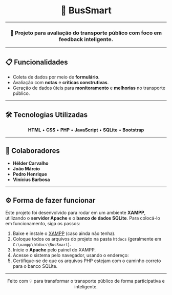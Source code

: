 <div align="center">

# 🚌 **BusSmart**

</div>

---

<div align="center">

### 🚀 Projeto para avaliação do transporte público com foco em feedback inteligente.

</div>

---

## 📋 Funcionalidades

- Coleta de dados por meio de **formulário**.
- Avaliação com **notas** e **críticas construtivas**.
- Geração de dados úteis para **monitoramento** e **melhorias** no transporte público.

---

## 🛠️ Tecnologias Utilizadas

<div align="center">

**HTML** • **CSS** • **PHP** • **JavaScript** • **SQLite** • **Bootstrap**

</div>

---

## 👥 Colaboradores
 
- **Hélder Carvalho**
- **João Márcio**
- **Pedro Henrique** 
- **Vinícius Barbosa**  

---

## ⚙️ Forma de fazer funcionar

Este projeto foi desenvolvido para rodar em um ambiente **XAMPP**, utilizando o **servidor Apache** e o **banco de dados SQLite**. Para colocá-lo em funcionamento, siga os passos:

1. Baixe e instale o [XAMPP](https://www.apachefriends.org/index.html) (caso ainda não tenha).
2. Coloque todos os arquivos do projeto na pasta `htdocs` (geralmente em `C:\xampp\htdocs\BusSmart`).
3. Inicie o **Apache** pelo painel do XAMPP.
4. Acesse o sistema pelo navegador, usando o endereço:
5. Certifique-se de que os arquivos PHP estejam com o caminho correto para o banco SQLite.

---

<div align="center">

Feito com 💡 para transformar o transporte público de forma participativa e inteligente.

</div>
